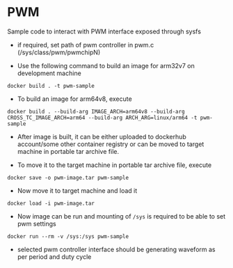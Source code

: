  # PWM

Sample code to interact with PWM interface exposed through sysfs

- if required, set path of pwm controller in pwm.c (/sys/class/pwm/pwmchipN)
 
- Use the following command to build an image for arm32v7 on development machine

```
docker build . -t pwm-sample
```

- To build an image for arm64v8, execute
```
docker build . --build-arg IMAGE_ARCH=arm64v8 --build-arg CROSS_TC_IMAGE_ARCH=arm64 --build-arg ARCH_ARG=linux/arm64 -t pwm-sample
```

- After image is built, it can be either uploaded to dockerhub account/some other container registry
or can be moved to target machine in portable tar archive file.

- To move it to the target machine in portable tar archive file, execute

```
docker save -o pwm-image.tar pwm-sample
```

- Now move it to target machine and load it

```
docker load -i pwm-image.tar
```

- Now image can be run and mounting of ```/sys``` is required to be able to set pwm settings

```
docker run --rm -v /sys:/sys pwm-sample
``` 

- selected pwm controller interface should be generating waveform as per period and duty cycle


